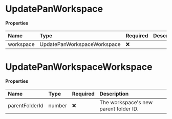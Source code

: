 # UpdatePanWorkspace

**Properties**

| Name      | Type                        | Required | Description |
| :-------- | :-------------------------- | :------- | :---------- |
| workspace | UpdatePanWorkspaceWorkspace | ❌       |             |

# UpdatePanWorkspaceWorkspace

**Properties**

| Name           | Type   | Required | Description                           |
| :------------- | :----- | :------- | :------------------------------------ |
| parentFolderId | number | ❌       | The workspace's new parent folder ID. |

<!-- This file was generated by liblab | https://liblab.com/ -->
